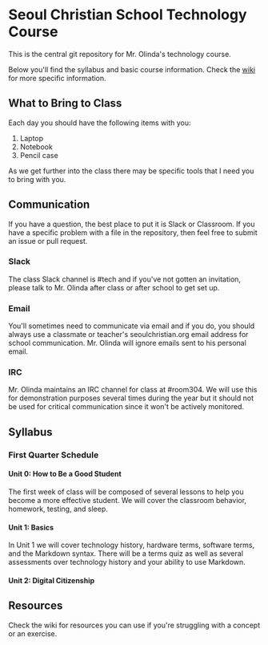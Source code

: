 # Seoul Christian School Technology Course

This is the central git repository for Mr. Olinda's technology course.

Below you'll find the syllabus and basic course information. Check the [wiki](https://github.com/seoul-christian-school/technology-course/wiki) for more specific information.

## What to Bring to Class

Each day you should have the following items with you:

1. Laptop
2. Notebook
3. Pencil case

As we get further into the class there may be specific tools that I need you to bring with you.

## Communication

If you have a question, the best place to put it is Slack or Classroom. If you have a specific problem with a file in the repository, then feel free to submit an issue or pull request.

### Slack

The class Slack channel is #tech and if you've not gotten an invitation, please talk to Mr. Olinda after class or after school to get set up.

### Email

You'll sometimes need to communicate via email and if you do, you should always use a classmate or teacher's seoulchristian.org email address for school communication. Mr. Olinda will ignore emails sent to his personal email.

### IRC

Mr. Olinda maintains an IRC channel for class at #room304. We will use this for demonstration purposes several times during the year but it should not be used for critical communication since it won't be actively monitored.

## Syllabus

### First Quarter Schedule

#### Unit 0: How to Be a Good Student

The first week of class will be composed of several lessons to help you become a more effective student. We will cover the classroom behavior, homework, testing, and sleep.

#### Unit 1: Basics

In Unit 1 we will cover technology history, hardware terms, software terms, and the Markdown syntax. There will be a terms quiz as well as several assessments over technology history and your ability to use Markdown.

#### Unit 2: Digital Citizenship

## Resources

Check the wiki for resources you can use if you're struggling with a concept or an exercise.
